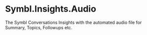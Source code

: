# Symbl.Insights.Audio
The Symbl Conversations Insights with the automated audio file for Summary, Topics, Followups etc.

